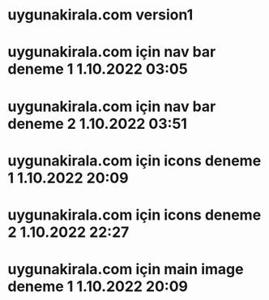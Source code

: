 # uygunakirala.com version1
# uygunakirala.com için nav bar deneme 1 1.10.2022 03:05
# uygunakirala.com için nav bar deneme 2 1.10.2022 03:51
# uygunakirala.com için icons deneme 1 1.10.2022 20:09
# uygunakirala.com için icons deneme 2 1.10.2022 22:27
# uygunakirala.com için main image deneme 1 1.10.2022 20:09
